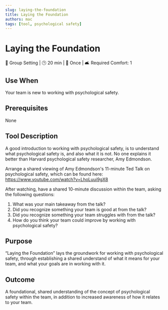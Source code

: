 ```yaml
---
slug: laying-the-foundation
title: Laying the Foundation
authors: mac
tags: [tool, psychological safety]
---
```


# Laying the Foundation

👥 Group Setting | 🕒 20 min | 🔄 Once | 🛋️ Required Comfort: 1

## Use When

Your team is new to working with psychological safety.

## Prerequisites

None

## Tool Description

A good introduction to working with psychological safety, is to understand what psychological safety is, and also what it is not. No one explains it better than Harvard psychological safety researcher, Amy Edmondson.

Arrange a shared viewing of Amy Edmondson's 11-minute Ted Talk on psychological safety, which can be found here: https://www.youtube.com/watch?v=LhoLuui9gX8

After watching, have a shared 10-minute discussion within the team, asking the following questions:

1. What was your main takeaway from the talk?
2. Did you recognize something your team is good at from the talk?
3. Did you recognize something your team struggles with from the talk?
4. How do you think your team could improve by working with psychological safety?

## Purpose

“Laying the Foundation” lays the groundwork for working with psychological safety, through establishing a shared understand of what it means for your team, and what your goals are in working with it.

## Outcome

A foundational, shared understanding of the concept of psychological safety within the team, in addition to increased awareness of how it relates to your team.
